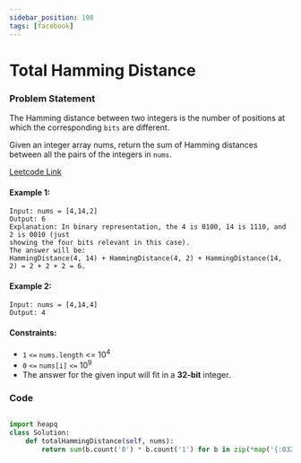 ```yaml
---
sidebar_position: 198
tags: [facebook]
---
```


# Total Hamming Distance

### Problem Statement

The Hamming distance between two integers is the number of positions at which the corresponding `bits` are different.

Given an integer array nums, return the sum of Hamming distances between all the pairs of the integers in `nums`.

[Leetcode Link](https://leetcode.com/problems/total-hamming-distance)

#### Example 1:

```
Input: nums = [4,14,2]
Output: 6
Explanation: In binary representation, the 4 is 0100, 14 is 1110, and 2 is 0010 (just
showing the four bits relevant in this case).
The answer will be:
HammingDistance(4, 14) + HammingDistance(4, 2) + HammingDistance(14, 2) = 2 + 2 + 2 = 6.
```

#### Example 2:

```
Input: nums = [4,14,4]
Output: 4
```

#### Constraints:

- `1` `<=` `nums.length` <= 10<sup>4</sup>
- `0` `<=` `nums[i]` `<=` 10<sup>9</sup>
- The answer for the given input will fit in a **32-bit** integer.

### Code

```python title="Python Code"

import heapq
class Solution:
    def totalHammingDistance(self, nums):
        return sum(b.count('0') * b.count('1') for b in zip(*map('{:032b}'.format, nums)))
```
